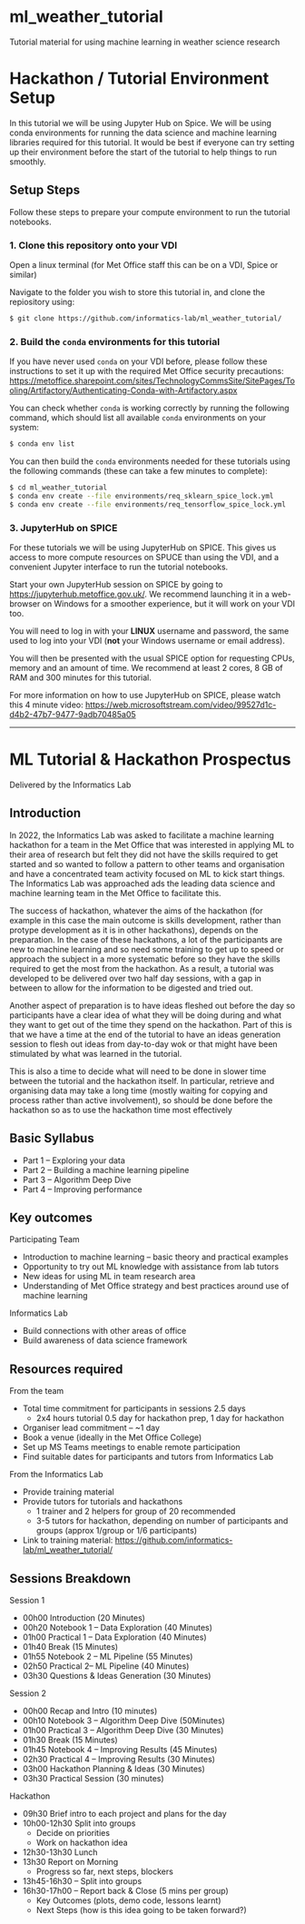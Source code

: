 # ml_weather_tutorial
Tutorial material for using machine learning in weather science research


# Hackathon / Tutorial Environment Setup 

In this tutorial we will be using Jupyter Hub on Spice. 
We will be using conda environments for running the data science and machine learning libraries required for this tutorial. 
It would be best if everyone can try setting up their environment before the start of the tutorial to help things to run smoothly.  

## Setup Steps  

Follow these steps to prepare your compute environment to run the tutorial notebooks.

### 1. Clone this repository onto your VDI

Open a linux terminal (for Met Office staff this can be on a VDI, Spice or similar)

Navigate to the folder you wish to store this tutorial in, and clone the repiository using:

```bash
$ git clone https://github.com/informatics-lab/ml_weather_tutorial/ 
```

### 2. Build the `conda` environments for this tutorial


If you have never used `conda` on your VDI before, please follow these instructions to set it up with the required Met Office security precautions:<br>
https://metoffice.sharepoint.com/sites/TechnologyCommsSite/SitePages/Tooling/Artifactory/Authenticating-Conda-with-Artifactory.aspx 

You can check whether `conda` is working correctly by running the following command, which should list all available `conda` environments on your system:
```bash
$ conda env list
```

You can then build the `conda` environments needed for these tutorials using the following commands (these can take a few minutes to complete):
```bash
$ cd ml_weather_tutorial
$ conda env create --file environments/req_sklearn_spice_lock.yml
$ conda env create --file environments/req_tensorflow_spice_lock.yml
```

### 3. JupyterHub on SPICE

For these tutorials we will be using JupyterHub on SPICE. This gives us access to more compute resources on SPUCE than using the VDI, and a convenient Jupyter interface to run the tutorial notebooks.

Start your own JupyterHub session on SPICE by going to https://jupyterhub.metoffice.gov.uk/. We recommend launching it in a web-browser on Windows for a smoother experience, but it will work on your VDI too.

You will need to log in with your **LINUX** username and password, the same used to log into your VDI (**not** your Windows username or email address).

You will then be presented with the usual SPICE option for requesting CPUs, memory and an amount of time. We recommend at least 2 cores, 8 GB of RAM and 300 minutes for this tutorial.

For more information on how to use JupyterHub on SPICE, please watch this 4 minute video:
https://web.microsoftstream.com/video/99527d1c-d4b2-47b7-9477-9adb70485a05  


---
# ML Tutorial & Hackathon Prospectus 
Delivered by the Informatics Lab 


## Introduction 
In 2022, the Informatics Lab was asked to facilitate a machine learning hackathon for a team in the Met Office that was interested in applying ML to their area of research but felt they did not have the skills required to get started and so wanted to follow a pattern to other teams and organisation and have a concentrated team activity focused on ML to kick start things. The Informatics Lab was approached ads the leading data science and machine learning team in the Met Office to facilitate this.  

The success of hackathon, whatever the aims of the hackathon (for example in this case the main outcome is skills development, rather than protype development as it is in other hackathons), depends on the preparation. In the case of these hackathons, a lot of the participants are new to machine learning and so need some training to get up to speed or approach the subject in a more systematic before so they have the skills required to get the most from the hackathon. As a result, a tutorial was developed to be delivered over two half day sessions, with a gap in between to allow for the information to be digested and tried out.  

Another aspect of preparation is to have ideas fleshed out before the day so participants have a clear idea of what they will be doing during and what they want to get out of the time they spend on the hackathon. Part of this is that we have a time at the end of the tutorial to have an ideas generation session to flesh out ideas from day-to-day wok or that might have been stimulated by what was learned in the tutorial.  

This is also a time to decide what will need to be done in slower time between the tutorial and the hackathon itself. In particular, retrieve and organising data may take a long time (mostly waiting for copying and process rather than active involvement), so should be done before the hackathon so as to use the hackathon time most effectively 


## Basic Syllabus 
- Part 1 – Exploring your data 
- Part 2 – Building a machine learning pipeline 
- Part 3 – Algorithm Deep Dive 
- Part 4 – Improving performance 


## Key outcomes 
Participating Team 
- Introduction to machine learning – basic theory and practical examples 
- Opportunity to try out ML knowledge with assistance from lab tutors 
- New ideas for using ML in team research area 
- Understanding of Met Office strategy and best practices around use of machine learning 

Informatics Lab 
- Build connections with other areas of office  
- Build awareness of data science framework  


## Resources required 
From the team 
- Total time commitment for participants in sessions 2.5 days 
  - 2x4 hours tutorial 0.5 day for hackathon prep, 1 day for hackathon 
- Organiser lead  commitment – ~1 day 
- Book a venue (ideally in the Met Office College) 
- Set up MS Teams meetings to enable remote participation 
- Find suitable dates for participants and tutors from Informatics Lab 

From the Informatics Lab 
- Provide training material 
- Provide tutors for tutorials and hackathons 
  - 1 trainer and 2 helpers for group of 20 recommended 
  - 3-5 tutors for hackathon, depending on number of participants and groups (approx 1/group or 1/6 participants) 
- Link to training material: https://github.com/informatics-lab/ml_weather_tutorial/  


## Sessions Breakdown 
Session 1 
- 00h00 Introduction (20 Minutes) 
- 00h20 Notebook 1 – Data Exploration (40 Minutes) 
- 01h00 Practical 1 – Data Exploration (40 Minutes) 
- 01h40 Break (15 Minutes) 
- 01h55 Notebook 2 – ML Pipeline (55 Minutes) 
- 02h50 Practical  2– ML Pipeline (40 Minutes) 
- 03h30 Questions & Ideas Generation (30 Minutes) 

Session 2 
- 00h00 Recap and Intro (10 minutes) 
- 00h10 Notebook 3 – Algorithm Deep Dive (50Minutes) 
- 01h00 Practical 3 – Algorithm Deep Dive (30 Minutes) 
- 01h30 Break (15 Minutes) 
- 01h45 Notebook 4 – Improving Results (45 Minutes) 
- 02h30 Practical 4 – Improving Results (30 Minutes) 
- 03h00 Hackathon Planning & Ideas (30 Minutes) 
- 03h30 Practical Session (30 minutes) 

Hackathon 
- 09h30 Brief intro to each project and plans for the day 
- 10h00-12h30 Split into groups 
  - Decide on priorities 
  - Work on hackathon idea 
- 12h30-13h30 Lunch 
- 13h30 Report on Morning 
  - Progress so far, next steps, blockers 
- 13h45-16h30 – Split into groups 
- 16h30-17h00 – Report back & Close (5 mins per group) 
  - Key Outcomes (plots, demo code, lessons learnt) 
  - Next Steps (how is this idea going to be taken forward?) 
 

 
